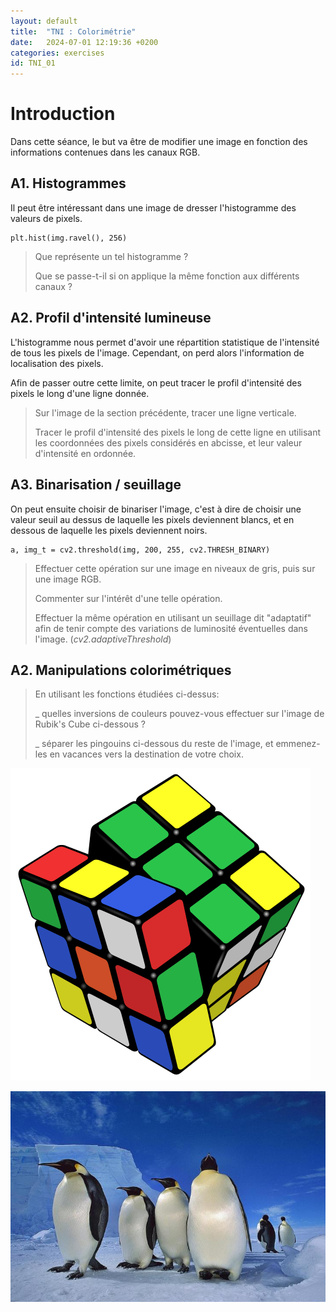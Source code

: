 ```yaml
---
layout: default
title:  "TNI : Colorimétrie"
date:   2024-07-01 12:19:36 +0200
categories: exercises
id: TNI_01
---
```


# Introduction

Dans cette séance, le but va être de modifier une image en fonction des informations contenues dans les canaux RGB.

## A1. Histogrammes

Il peut être intéressant dans une image de dresser l'histogramme des valeurs de pixels. 

~~~
plt.hist(img.ravel(), 256)
~~~

> Que représente un tel histogramme ? 
>
> Que se passe-t-il si on applique la même fonction aux différents canaux ? 

## A2. Profil d'intensité lumineuse

L'histogramme nous permet d'avoir une répartition statistique de l'intensité de tous les pixels de l'image. Cependant, on perd alors l'information de localisation des pixels. 

Afin de passer outre cette limite, on peut tracer le profil d'intensité des pixels le long d'une ligne donnée. 

> Sur l'image de la section précédente, tracer une ligne verticale. 
>
> Tracer le profil d'intensité des pixels le long de cette ligne en utilisant les coordonnées des pixels considérés en abcisse, et leur valeur d'intensité en ordonnée. 

## A3. Binarisation / seuillage

On peut ensuite choisir de binariser l'image, c'est à dire de choisir une valeur seuil au dessus de laquelle les pixels deviennent blancs, et en dessous de laquelle les pixels deviennent noirs.

~~~
a, img_t = cv2.threshold(img, 200, 255, cv2.THRESH_BINARY)
~~~

> Effectuer cette opération sur une image en niveaux de gris, puis sur une image RGB.
>
> Commenter sur l'intérêt d'une telle opération.
>
> Effectuer la même opération en utilisant un seuillage dit "adaptatif" afin de tenir compte des variations de luminosité éventuelles dans l'image. (*cv2.adaptiveThreshold*)

## A2. Manipulations colorimétriques

> En utilisant les fonctions étudiées ci-dessus:
>
> _ quelles inversions de couleurs pouvez-vous effectuer sur l'image de Rubik's Cube ci-dessous ? 
>
> _ séparer les pingouins ci-dessous du reste de l'image, et emmenez-les en vacances vers la destination de votre choix. 

![](./Cube.png)

![](./manchots.jpg)